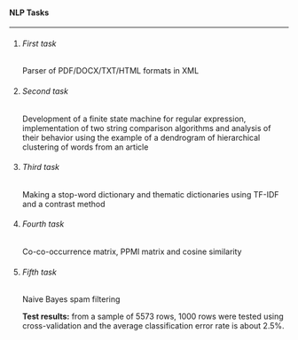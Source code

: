 #### NLP Tasks

---

1. ###### First task

   Parser of PDF/DOCX/TXT/HTML formats in XML

2. ###### Second task

   Development of a finite state machine for regular expression, implementation of two string comparison algorithms and analysis of their behavior using the example of a dendrogram of hierarchical clustering of words from an article

3. ###### Third task

   Making a stop-word dictionary and thematic dictionaries using TF-IDF and a contrast method

4. ###### Fourth task

   Co-co-occurrence matrix, PPMI matrix and cosine similarity

5. ###### Fifth task

   Naive Bayes spam filtering
   
   **Test results:** from a sample of 5573 rows, 1000 rows were tested using cross-validation and the average classification error rate is about 2.5%.
